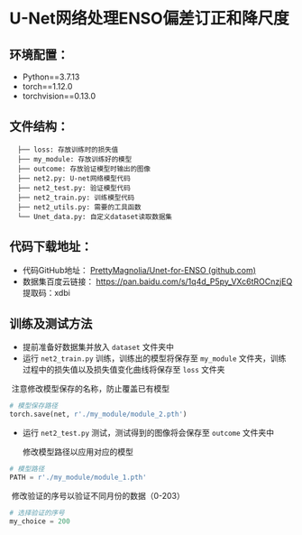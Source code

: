 # U-Net网络处理ENSO偏差订正和降尺度

## 环境配置：
* Python==3.7.13
* torch==1.12.0
* torchvision==0.13.0

## 文件结构：
```
  ├── loss: 存放训练时的损失值  
  ├── my_module: 存放训练好的模型
  ├── outcome: 存放验证模型时输出的图像
  ├── net2.py: U-net网络模型代码
  ├── net2_test.py: 验证模型代码
  ├── net2_train.py: 训练模型代码
  ├── net2_utils.py: 需要的工具函数  
  └── Unet_data.py: 自定义dataset读取数据集
```

## 代码下载地址：
* 代码GitHub地址： [PrettyMagnolia/Unet-for-ENSO (github.com)](https://github.com/PrettyMagnolia/Unet-for-ENSO)
* 数据集百度云链接： https://pan.baidu.com/s/1q4d_P5py_VXc6tROCnzjEQ 
  提取码：xdbi


## 训练及测试方法
* 提前准备好数据集并放入 `dataset` 文件夹中
* 运行 `net2_train.py` 训练，训练出的模型将保存至 `my_module` 文件夹，训练过程中的损失值以及损失值变化曲线将保存至 `loss` 文件夹

​		注意修改模型保存的名称，防止覆盖已有模型

```python
# 模型保存路径
torch.save(net, r'./my_module/module_2.pth')
```

* 运行 `net2_test.py` 测试，测试得到的图像将会保存至 `outcome` 文件夹中

  修改模型路径以应用对应的模型

```python
# 模型路径
PATH = r'./my_module/module_1.pth'
```

​		修改验证的序号以验证不同月份的数据（0-203）

```python
# 选择验证的序号
my_choice = 200
```


